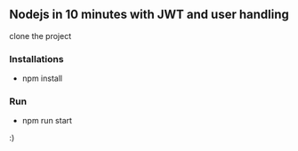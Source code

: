 ## Nodejs in 10 minutes with JWT and user handling

clone the project

### Installations
* npm install

### Run

* npm run start

:)
